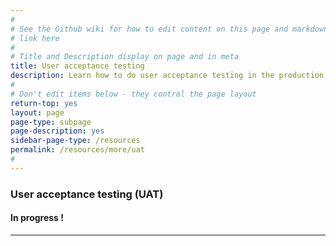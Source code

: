```yaml
---
#
# See the Github wiki for how to edit content on this page and markdown styles you can use:
# link here
#
# Title and Description display on page and in meta
title: User acceptance testing
description: Learn how to do user acceptance testing in the production environment.
#
# Don't edit items below - they control the page layout
return-top: yes
layout: page
page-type: subpage
page-description: yes
sidebar-page-type: /resources
permalink: /resources/more/uat
#
---
```


### User acceptance testing (UAT)

#### In progress !


<hr>
